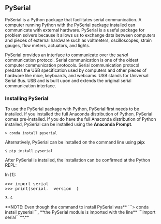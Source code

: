 
## PySerial
PySerial is a Python package that facilitates serial communication. A computer running Python with the PySerial package installed can communicate with external hardware.  PySerial is a useful package for problem solvers because it allows us to exchange data between computers and pieces of external hardware such as voltmeters, oscilloscopes, strain gauges, flow meters, actuators, and lights.

PySerial provides an interface to communicate over the _serial_ communication protocol. Serial communication is one of the oldest computer communication protocols. Serial communication protocol predates the USB specification used by computers and other pieces of hardware like mice, keyboards, and webcams. USB stands for Universal Serial Bus. USB and is built upon and extends the original serial communication interface.
### Installing PySerial
To use the PySerial package with Python, PySerial first needs to be installed.  If you installed the full Anaconda distribution of Python, PySerial comes pre-installed. If you do have the full Anaconda distribution of Python installed, PySerial can be installed using the **Anaconda Prompt**. 

```text
> conda install pyserial
```

Alternatively, PySerial can be installed on the command line using **pip**:

```text
$ pip install pyserial
```

After PySerial is installed, the installation can be confirmed at the Python REPL:
<div class="cell border-box-sizing code_cell rendered">
<div class="input">
<div class="prompt input_prompt">In&nbsp;[1]:</div>
<div class="inner_cell">
    <div class="input_area">
<div class=" highlight hl-ipython3"><pre><span></span><span class="o">&gt;&gt;&gt;</span> <span class="kn">import</span> <span class="nn">serial</span>
<span class="o">&gt;&gt;&gt;</span> <span class="nb">print</span><span class="p">(</span><span class="n">serial</span><span class="o">.</span><span class="n">__version__</span><span class="p">)</span>
</pre></div>

</div>
</div>
</div>

<div class="output_wrapper">
<div class="output">


<div class="output_area">

<div class="prompt"></div>


<div class="output_subarea output_stream output_stdout output_text">
<pre>3.4
</pre>
</div>
</div>

</div>
</div>

</div>
**NOTE: Even though the command to install PySerial was** ```> conda install pyserial```, **the PySerial module is imported with the line** ```import serial```**.**
 


